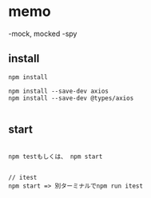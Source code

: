 # memo

-mock, mocked
-spy

## install

```
npm install

npm install --save-dev axios
npm install --save-dev @types/axios


```

## start

```

npm testもしくは、 npm start


// itest
npm start => 別ターミナルでnpm run itest
```
